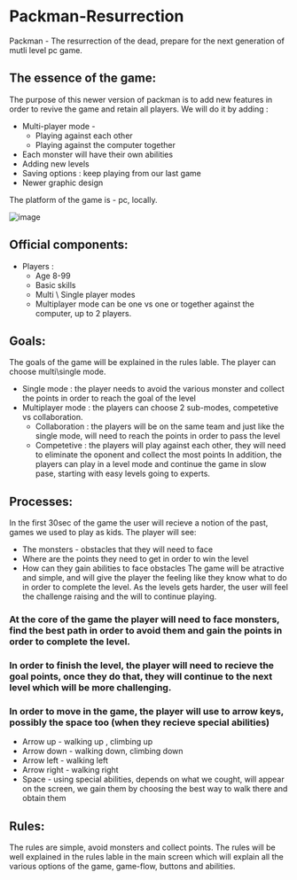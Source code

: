 #  **Packman-Resurrection**
Packman - The resurrection of the dead, prepare for the next generation of mutli level pc game.
## The essence of the game:
The purpose of this newer version of packman is to add new features in order to revive the game and retain all players.
We will do it by adding :
- Multi-player mode -
  - Playing against each other 
  - Playing against the computer together
- Each monster will have their own abilities 
- Adding new levels
- Saving options : keep playing from our last game
- Newer graphic design
 
The platform of the game is - pc, locally.

![image](https://user-images.githubusercontent.com/57447482/138595553-c0262c43-e016-4465-90a3-0af1a3213ea0.png)

## Official components:
- Players : 
  - Age 8-99
  - Basic skills 
  - Multi \ Single player modes
  - Multiplayer mode can be one vs one or together against the computer, up to 2 players.
 
 ## Goals:
 The goals of the game will be explained in the rules lable. 
 The player can choose multi\single mode.
 - Single mode : the player needs to avoid the various monster and collect the points in order to reach the goal of the level
 - Multiplayer mode : the players can choose 2 sub-modes, competetive vs collaboration.
    - Collaboration : the players will be on the same team and just like the single mode, will need to reach the points in order to pass the level
    - Competetive : the players will play against each other, they will need to eliminate the oponent and collect the most points
 In addition, the players can play in a level mode and continue the game in slow pase, starting with easy levels going to experts.
 
## Processes:
In the first 30sec of the game the user will recieve a notion of the past, games we used to play as kids.
The player will see:
  - The monsters - obstacles that they will need to face
  - Where are the points they need to get in order to win the level
  - How can they gain abilities to face obstacles
The game will be atractive and simple, and will give the player the feeling like they know what to do in order to complete the level.
As the levels gets harder, the user will feel the challenge raising and the will to continue playing.

### At the core of the game the player will need to face monsters, find the best path in order to avoid them and gain the points in order to complete the level.
### In order to finish the level, the player will need to recieve the goal points, once they do that, they will continue to the next level which will be more challenging.
### In order to move in the game, the player will use to arrow keys, possibly the space too (when they recieve special abilities)
- Arrow up - walking up , climbing up 
- Arrow down - walking down, climbing down
- Arrow left - walking left 
- Arrow right - walking right
- Space - using special abilities, depends on what we cought, will appear on the screen, we gain them by choosing the best way to walk there and obtain them

## Rules:
The rules are simple, avoid monsters and collect points.
The rules will be well explained in the rules lable in the main screen which will explain all the various options of the game, game-flow, buttons and abilities.

